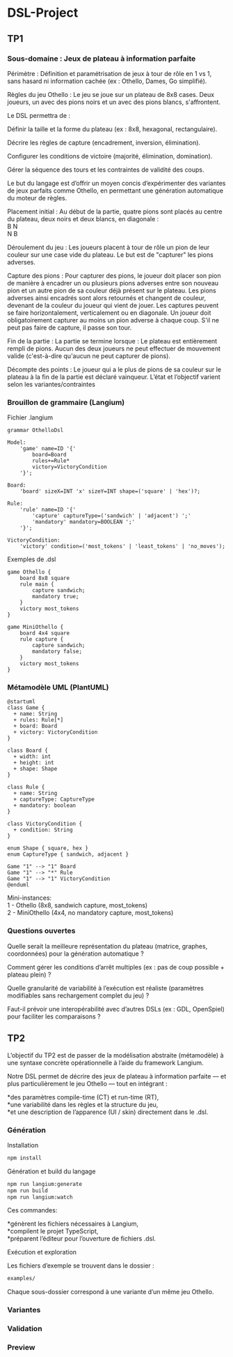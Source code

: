 # DSL-Project

## TP1

### Sous-domaine : Jeux de plateau à information parfaite
Périmètre : Définition et paramétrisation de jeux à tour de rôle en 1 vs 1, sans hasard ni information cachée (ex : Othello, Dames, Go simplifié).

Règles du jeu Othello :
Le jeu se joue sur un plateau de 8x8 cases. Deux joueurs, un avec des pions noirs et un avec des pions blancs, s'affrontent.

Le DSL permettra de :

Définir la taille et la forme du plateau (ex : 8x8, hexagonal, rectangulaire).

Décrire les règles de capture (encadrement, inversion, élimination).

Configurer les conditions de victoire (majorité, élimination, domination).

Gérer la séquence des tours et les contraintes de validité des coups.

Le but du langage est d’offrir un moyen concis d’expérimenter des variantes de jeux parfaits comme Othello, en permettant une génération automatique du moteur de règles.

Placement initial : Au début de la partie, quatre pions sont placés au centre du plateau, deux noirs et deux blancs, en diagonale :
<br>
B N
<br>
N B

Déroulement du jeu : Les joueurs placent à tour de rôle un pion de leur couleur sur une case vide du plateau. Le but est de "capturer" les pions adverses.

Capture des pions : Pour capturer des pions, le joueur doit placer son pion de manière à encadrer un ou plusieurs pions adverses entre son nouveau pion et un autre pion de sa couleur déjà présent sur le plateau. Les pions adverses ainsi encadrés sont alors retournés et changent de couleur, devenant de la couleur du joueur qui vient de jouer.
Les captures peuvent se faire horizontalement, verticalement ou en diagonale.
Un joueur doit obligatoirement capturer au moins un pion adverse à chaque coup. S'il ne peut pas faire de capture, il passe son tour.

Fin de la partie : La partie se termine lorsque :
Le plateau est entièrement rempli de pions.
Aucun des deux joueurs ne peut effectuer de mouvement valide (c'est-à-dire qu'aucun ne peut capturer de pions).

Décompte des points : Le joueur qui a le plus de pions de sa couleur sur le plateau à la fin de la partie est déclaré vainqueur.
L’état et l’objectif varient selon les variantes/contraintes



### Brouillon de grammaire (Langium)

Fichier .langium

```langium
grammar OthelloDsl

Model:
    'game' name=ID '{'
        board=Board
        rules+=Rule*
        victory=VictoryCondition
    '}';

Board:
    'board' sizeX=INT 'x' sizeY=INT shape=('square' | 'hex')?;

Rule:
    'rule' name=ID '{'
        'capture' captureType=('sandwich' | 'adjacent') ';'
        'mandatory' mandatory=BOOLEAN ';'
    '}';

VictoryCondition:
    'victory' condition=('most_tokens' | 'least_tokens' | 'no_moves');
```
Exemples de .dsl

```dsl
game Othello {
    board 8x8 square
    rule main {
        capture sandwich;
        mandatory true;
    }
    victory most_tokens
}
```

```dsl
game MiniOthello {
    board 4x4 square
    rule capture {
        capture sandwich;
        mandatory false;
    }
    victory most_tokens
}
```


### Métamodèle UML (PlantUML)

```PlantUML
@startuml
class Game {
  + name: String
  + rules: Rule[*]
  + board: Board
  + victory: VictoryCondition
}

class Board {
  + width: int
  + height: int
  + shape: Shape
}

class Rule {
  + name: String
  + captureType: CaptureType
  + mandatory: boolean
}

class VictoryCondition {
  + condition: String
}

enum Shape { square, hex }
enum CaptureType { sandwich, adjacent }

Game "1" --> "1" Board
Game "1" --> "*" Rule
Game "1" --> "1" VictoryCondition
@enduml
```

Mini-instances:<br>
1 - Othello (8x8, sandwich capture, most_tokens)<br>
2 - MiniOthello (4x4, no mandatory capture, most_tokens)



### Questions ouvertes

Quelle serait la meilleure représentation du plateau (matrice, graphes, coordonnées) pour la génération automatique ?

Comment gérer les conditions d’arrêt multiples (ex : pas de coup possible + plateau plein) ?

Quelle granularité de variabilité à l’exécution est réaliste (paramètres modifiables sans rechargement complet du jeu) ?

Faut-il prévoir une interopérabilité avec d’autres DSLs (ex : GDL, OpenSpiel) pour faciliter les comparaisons ?


## TP2

L’objectif du TP2 est de passer de la modélisation abstraite (métamodèle) à une syntaxe concrète opérationnelle à l’aide du framework Langium.

Notre DSL permet de décrire des jeux de plateau à information parfaite — et plus particulièrement le jeu Othello — tout en intégrant :

*des paramètres compile-time (CT) et run-time (RT),<br>
*une variabilité dans les règles et la structure du jeu,<br>
*et une description de l’apparence (UI / skin) directement dans le .dsl.

### Génération

Installation

```bash
npm install
```

Génération et build du langage

```bash
npm run langium:generate
npm run build
npm run langium:watch
```

Ces commandes:

*génèrent les fichiers nécessaires à Langium,<br>
*compilent le projet TypeScript,<br>
*préparent l’éditeur pour l’ouverture de fichiers .dsl.


Exécution et exploration

Les fichiers d’exemple se trouvent dans le dossier :

```bash
examples/
```

Chaque sous-dossier correspond à une variante d’un même jeu Othello.

### Variantes

### Validation

### Preview

